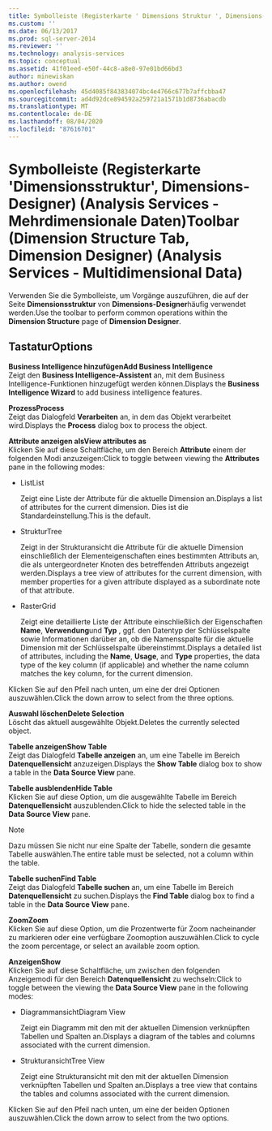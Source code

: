 ```yaml
---
title: Symbolleiste (Registerkarte ' Dimensions Struktur ', Dimensions-Designer) (Analysis Services-Mehrdimensionale Daten) | Microsoft-Dokumentation
ms.custom: ''
ms.date: 06/13/2017
ms.prod: sql-server-2014
ms.reviewer: ''
ms.technology: analysis-services
ms.topic: conceptual
ms.assetid: 41f01eed-e50f-44c8-a8e0-97e01bd66bd3
author: minewiskan
ms.author: owend
ms.openlocfilehash: 45d4085f843834074bc4e4766c677b7affcbba47
ms.sourcegitcommit: ad4d92dce894592a259721a1571b1d8736abacdb
ms.translationtype: MT
ms.contentlocale: de-DE
ms.lasthandoff: 08/04/2020
ms.locfileid: "87616701"
---
```

# <a name="toolbar-dimension-structure-tab-dimension-designer-analysis-services---multidimensional-data"></a><span data-ttu-id="b95ca-102">Symbolleiste (Registerkarte 'Dimensionsstruktur', Dimensions-Designer) (Analysis Services - Mehrdimensionale Daten)</span><span class="sxs-lookup"><span data-stu-id="b95ca-102">Toolbar (Dimension Structure Tab, Dimension Designer) (Analysis Services - Multidimensional Data)</span></span>
  <span data-ttu-id="b95ca-103">Verwenden Sie die Symbolleiste, um Vorgänge auszuführen, die auf der Seite **Dimensionsstruktur** von **Dimensions-Designer**häufig verwendet werden.</span><span class="sxs-lookup"><span data-stu-id="b95ca-103">Use the toolbar to perform common operations within the **Dimension Structure** page of **Dimension Designer**.</span></span>  
  
## <a name="options"></a><span data-ttu-id="b95ca-104">Tastatur</span><span class="sxs-lookup"><span data-stu-id="b95ca-104">Options</span></span>  
 <span data-ttu-id="b95ca-105">**Business Intelligence hinzufügen**</span><span class="sxs-lookup"><span data-stu-id="b95ca-105">**Add Business Intelligence**</span></span>  
 <span data-ttu-id="b95ca-106">Zeigt den **Business Intelligence-Assistent** an, mit dem Business Intelligence-Funktionen hinzugefügt werden können.</span><span class="sxs-lookup"><span data-stu-id="b95ca-106">Displays the **Business Intelligence Wizard** to add business intelligence features.</span></span>  
  
 <span data-ttu-id="b95ca-107">**Prozess**</span><span class="sxs-lookup"><span data-stu-id="b95ca-107">**Process**</span></span>  
 <span data-ttu-id="b95ca-108">Zeigt das Dialogfeld **Verarbeiten** an, in dem das Objekt verarbeitet wird.</span><span class="sxs-lookup"><span data-stu-id="b95ca-108">Displays the **Process** dialog box to process the object.</span></span>  
  
 <span data-ttu-id="b95ca-109">**Attribute anzeigen als**</span><span class="sxs-lookup"><span data-stu-id="b95ca-109">**View attributes as**</span></span>  
 <span data-ttu-id="b95ca-110">Klicken Sie auf diese Schaltfläche, um den Bereich **Attribute** einem der folgenden Modi anzuzeigen:</span><span class="sxs-lookup"><span data-stu-id="b95ca-110">Click to toggle between viewing the **Attributes** pane in the following modes:</span></span>  
  
-   <span data-ttu-id="b95ca-111">List</span><span class="sxs-lookup"><span data-stu-id="b95ca-111">List</span></span>  
  
     <span data-ttu-id="b95ca-112">Zeigt eine Liste der Attribute für die aktuelle Dimension an.</span><span class="sxs-lookup"><span data-stu-id="b95ca-112">Displays a list of attributes for the current dimension.</span></span> <span data-ttu-id="b95ca-113">Dies ist die Standardeinstellung.</span><span class="sxs-lookup"><span data-stu-id="b95ca-113">This is the default.</span></span>  
  
-   <span data-ttu-id="b95ca-114">Struktur</span><span class="sxs-lookup"><span data-stu-id="b95ca-114">Tree</span></span>  
  
     <span data-ttu-id="b95ca-115">Zeigt in der Strukturansicht die Attribute für die aktuelle Dimension einschließlich der Elementeigenschaften eines bestimmten Attributs an, die als untergeordneter Knoten des betreffenden Attributs angezeigt werden.</span><span class="sxs-lookup"><span data-stu-id="b95ca-115">Displays a tree view of attributes for the current dimension, with member properties for a given attribute displayed as a subordinate note of that attribute.</span></span>  
  
-   <span data-ttu-id="b95ca-116">Raster</span><span class="sxs-lookup"><span data-stu-id="b95ca-116">Grid</span></span>  
  
     <span data-ttu-id="b95ca-117">Zeigt eine detaillierte Liste der Attribute einschließlich der Eigenschaften **Name**, **Verwendung**und **Typ** , ggf. den Datentyp der Schlüsselspalte sowie Informationen darüber an, ob die Namensspalte für die aktuelle Dimension mit der Schlüsselspalte übereinstimmt.</span><span class="sxs-lookup"><span data-stu-id="b95ca-117">Displays a detailed list of attributes, including the **Name**, **Usage**, and **Type** properties, the data type of the key column (if applicable) and whether the name column matches the key column, for the current dimension.</span></span>  
  
 <span data-ttu-id="b95ca-118">Klicken Sie auf den Pfeil nach unten, um eine der drei Optionen auszuwählen.</span><span class="sxs-lookup"><span data-stu-id="b95ca-118">Click the down arrow to select from the three options.</span></span>  
  
 <span data-ttu-id="b95ca-119">**Auswahl löschen**</span><span class="sxs-lookup"><span data-stu-id="b95ca-119">**Delete Selection**</span></span>  
 <span data-ttu-id="b95ca-120">Löscht das aktuell ausgewählte Objekt.</span><span class="sxs-lookup"><span data-stu-id="b95ca-120">Deletes the currently selected object.</span></span>  
  
 <span data-ttu-id="b95ca-121">**Tabelle anzeigen**</span><span class="sxs-lookup"><span data-stu-id="b95ca-121">**Show Table**</span></span>  
 <span data-ttu-id="b95ca-122">Zeigt das Dialogfeld **Tabelle anzeigen** an, um eine Tabelle im Bereich **Datenquellensicht** anzuzeigen.</span><span class="sxs-lookup"><span data-stu-id="b95ca-122">Displays the **Show Table** dialog box to show a table in the **Data Source View** pane.</span></span>  
  
 <span data-ttu-id="b95ca-123">**Tabelle ausblenden**</span><span class="sxs-lookup"><span data-stu-id="b95ca-123">**Hide Table**</span></span>  
 <span data-ttu-id="b95ca-124">Klicken Sie auf diese Option, um die ausgewählte Tabelle im Bereich **Datenquellensicht** auszublenden.</span><span class="sxs-lookup"><span data-stu-id="b95ca-124">Click to hide the selected table in the **Data Source View** pane.</span></span>  
  
> [!NOTE]  
>  <span data-ttu-id="b95ca-125">Dazu müssen Sie nicht nur eine Spalte der Tabelle, sondern die gesamte Tabelle auswählen.</span><span class="sxs-lookup"><span data-stu-id="b95ca-125">The entire table must be selected, not a column within the table.</span></span>  
  
 <span data-ttu-id="b95ca-126">**Tabelle suchen**</span><span class="sxs-lookup"><span data-stu-id="b95ca-126">**Find Table**</span></span>  
 <span data-ttu-id="b95ca-127">Zeigt das Dialogfeld **Tabelle suchen** an, um eine Tabelle im Bereich **Datenquellensicht** zu suchen.</span><span class="sxs-lookup"><span data-stu-id="b95ca-127">Displays the **Find Table** dialog box to find a table in the **Data Source View** pane.</span></span>  
  
 <span data-ttu-id="b95ca-128">**Zoom**</span><span class="sxs-lookup"><span data-stu-id="b95ca-128">**Zoom**</span></span>  
 <span data-ttu-id="b95ca-129">Klicken Sie auf diese Option, um die Prozentwerte für Zoom nacheinander zu markieren oder eine verfügbare Zoomoption auszuwählen.</span><span class="sxs-lookup"><span data-stu-id="b95ca-129">Click to cycle the zoom percentage, or select an available zoom option.</span></span>  
  
 <span data-ttu-id="b95ca-130">**Anzeigen**</span><span class="sxs-lookup"><span data-stu-id="b95ca-130">**Show**</span></span>  
 <span data-ttu-id="b95ca-131">Klicken Sie auf diese Schaltfläche, um zwischen den folgenden Anzeigemodi für den Bereich **Datenquellensicht** zu wechseln:</span><span class="sxs-lookup"><span data-stu-id="b95ca-131">Click to toggle between the viewing the **Data Source View** pane in the following modes:</span></span>  
  
-   <span data-ttu-id="b95ca-132">Diagrammansicht</span><span class="sxs-lookup"><span data-stu-id="b95ca-132">Diagram View</span></span>  
  
     <span data-ttu-id="b95ca-133">Zeigt ein Diagramm mit den mit der aktuellen Dimension verknüpften Tabellen und Spalten an.</span><span class="sxs-lookup"><span data-stu-id="b95ca-133">Displays a diagram of the tables and columns associated with the current dimension.</span></span>  
  
-   <span data-ttu-id="b95ca-134">Strukturansicht</span><span class="sxs-lookup"><span data-stu-id="b95ca-134">Tree View</span></span>  
  
     <span data-ttu-id="b95ca-135">Zeigt eine Strukturansicht mit den mit der aktuellen Dimension verknüpften Tabellen und Spalten an.</span><span class="sxs-lookup"><span data-stu-id="b95ca-135">Displays a tree view that contains the tables and columns associated with the current dimension.</span></span>  
  
 <span data-ttu-id="b95ca-136">Klicken Sie auf den Pfeil nach unten, um eine der beiden Optionen auszuwählen.</span><span class="sxs-lookup"><span data-stu-id="b95ca-136">Click the down arrow to select from the two options.</span></span>  
  
  
